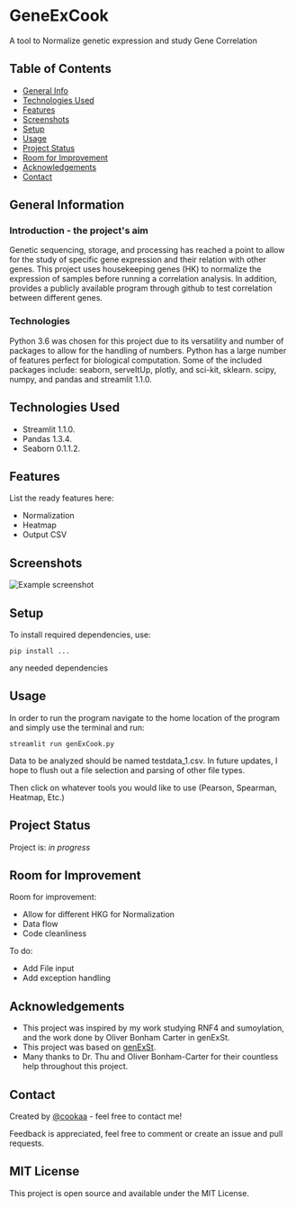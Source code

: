 # GeneExCook

A tool to Normalize genetic expression and study Gene Correlation
<!-- TODO Live demo [_here_](https://www.youtube.com).  -->

## Table of Contents
* [General Info](#general-information)
* [Technologies Used](#technologies-used)
* [Features](#features)
* [Screenshots](#screenshots)
* [Setup](#setup)
* [Usage](#usage)
* [Project Status](#project-status)
* [Room for Improvement](#room-for-improvement)
* [Acknowledgements](#acknowledgements)
* [Contact](#contact)
<!-- * [License](#license) -->


## General Information
<!-- - Provide general information about your project here.
- What problem does it (intend to) solve?
- What is the purpose of your project?
- Why did you undertake it? -->

### Introduction - the project's aim
Genetic sequencing, storage, and processing has reached a point to allow for the study of specific gene expression and their relation with other genes. This project uses housekeeping genes (HK) to normalize the expression of samples before running a correlation analysis. In addition, provides a publicly available program through github to test correlation between different genes.

### Technologies
Python 3.6 was chosen for this project due to its versatility and number of packages to allow for the handling of numbers. Python has a large number of features perfect for biological computation. Some of the included packages include: seaborn, serveItUp, plotly, and sci-kit, sklearn. scipy, numpy, and pandas and streamlit 1.1.0. 



## Technologies Used
- Streamlit 1.1.0.
- Pandas 1.3.4.
- Seaborn 0.1.1.2.


## Features
List the ready features here:
- Normalization
- Heatmap
- Output CSV


## Screenshots
![Example screenshot](./img/screenshot.png)
<!-- If you have screenshots you'd like to share, include them here. -->


## Setup
<!-- What are the project requirements/dependencies? Where are they listed? A requirements.txt or a Pipfile.lock file perhaps? Where is it located?

Proceed to describe how to install / setup one's local environment / get started with the project. -->

To install required dependencies, use:
```
pip install ...
```
any needed dependencies 

## Usage
In order to run the program navigate to the home location of the program and simply use the terminal and run:
```
streamlit run genExCook.py
```
Data to be analyzed should be named testdata_1.csv. In future updates, I hope to flush out a file selection and parsing of other file types.

Then click on whatever tools you would like to use (Pearson, Spearman, Heatmap, Etc.)


<!-- ![Data Flowchart](./images/flowchart.jpg) -->


## Project Status
Project is: _in progress_


## Room for Improvement

Room for improvement:
- Allow for different HKG for Normalization
- Data flow
- Code cleanliness 

To do:
- Add File input
- Add exception handling


## Acknowledgements
- This project was inspired by my work studying RNF4 and sumoylation, and the work done by Oliver Bonham Carter in genExSt.
- This project was based on [genExSt](https://github.com/developmentAC/genExSt).
- Many thanks to Dr. Thu and Oliver Bonham-Carter for their countless help throughout this project.


## Contact
Created by [@cookaa](https://www.linkedin.com/in/biocook/) - feel free to contact me!

Feedback is appreciated, feel free to comment or create an issue and pull requests.


<!-- Optional -->
## MIT License
This project is open source and available under the MIT License.


